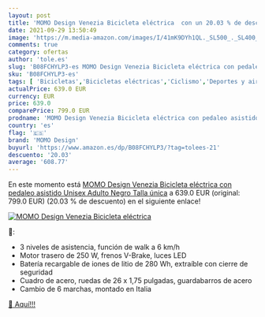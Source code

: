 ```yaml
---
layout: post
title: 'MOMO Design Venezia Bicicleta eléctrica  con un 20.03 % de descuento'
date: 2021-09-29 13:50:49
image: 'https://m.media-amazon.com/images/I/41mK9DYh1QL._SL500_._SL400_.jpg'
comments: true
category: ofertas
author: 'tole.es'
slug: 'B08FCHYLP3-es MOMO Design Venezia Bicicleta eléctrica con pedaleo...'
sku: 'B08FCHYLP3-es'
tags: [ 'Bicicletas','Bicicletas eléctricas','Ciclismo','Deportes y aire libre','Ropa y equipo para deportes','bicicleta','momo design', ]
actualPrice: 639.0 EUR
currency: EUR
price: 639.0
comparePrice: 799.0 EUR
prodname: 'MOMO Design Venezia Bicicleta eléctrica con pedaleo asistido  Unisex Adulto  Negro  Talla única'
country: 'es'
flag: '🇪🇸'
brand: 'MOMO Design'
buyurl: 'https://www.amazon.es/dp/B08FCHYLP3/?tag=tolees-21'
descuento: '20.03'
average: '608.77'
---
```


En este momento está [MOMO Design Venezia Bicicleta eléctrica con pedaleo asistido  Unisex Adulto  Negro  Talla única](https://www.amazon.es/dp/B08FCHYLP3/?tag=tolees-21) a 639.0 EUR (original: 799.0 EUR) (20.03 %  de descuento) en el siguiente enlace!

[![MOMO Design Venezia Bicicleta eléctrica ](https://m.media-amazon.com/images/I/41mK9DYh1QL._SL500_._SL400_.jpg)](https://www.amazon.es/dp/B08FCHYLP3/?tag=tolees-21)

🔎:

- 3 niveles de asistencia, función de walk a 6 km/h
- Motor trasero de 250 W, frenos V-Brake, luces LED
- Batería recargable de iones de litio de 280 Wh, extraíble con cierre de seguridad
- Cuadro de acero, ruedas de 26 x 1,75 pulgadas, guardabarros de acero
- Cambio de 6 marchas, montado en Italia

[🛒 Aquí!!!](https://www.amazon.es/dp/B08FCHYLP3/?tag=tolees-21)
